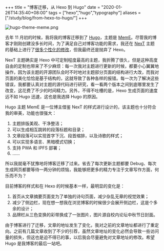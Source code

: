 +++
title = "博客迁移，从 Hexo 到 Hugo"
date = "2020-01-26T14:35:40+08:00"
tags = ["hexo","hugo","typography"]
aliases = ["/study/blog/from-hexo-to-hugo/"]
+++

![hugo-theme-meme.png](/images/hugo-theme-meme.png)

去年 11 月初的时候，我将我的博客迁移到了 [Hugo](https://github.com/gohugoio/hugo)，主题是 [MemE](https://github.com/reuixiy/hugo-theme-meme)。尽管我的博客才刚刚创建没多长时间，为了满足自己对博客功能的需求，我还在 [NexT](https://github.com/theme-next/hexo-theme-next) 主题的基础上进行了[很多个性化的修改](/study/blog/hexo-theme-next-customization/)，但我最终还是抛弃了 Hexo。

NexT 主题确实是 Hexo 中可定制程度最高的主题，我折腾了很久，但是这种高度自由的定制也带来了不少麻烦：每一次我对主题进行更新的时候，都要小心翼翼地操作，因为该主题的开源团队会时不时地对主题部分页面的结构进行大改，而我对页面的美化恰恰是基于结构的，这就导致了各种各样的报错。每一次为了解决这些错误，我都要认真对主题的源代码进行研究，看一看两个版本之间到底哪里发生了改变，这花费了不少的时间精力。另外，不得不吐槽的是，Hexo 生成页面的速度远不如 Hugo 迅速，这也是我选择 Hugo 的原因。

Hugo 主题 MemE 是一位博主借鉴 NexT 的样式进行设计的，该主题也十分符合我的审美，功能也很强大：

1. 主题排版美观、干净整洁；
2. 可以生成相互跳转的段落标题和目录；
3. 文章段落可以实现首字下沉、段首缩排，以及诗歌的样式；
4. 可以实现多语言、黑暗模式切换；
5. 支持 PWA 和 IPFS 部署；
6. ……

所以我就毫不犹豫地将博客迁移了过来。省去了每次更新主题都要 Debug、每次生成网页都要等待一两分钟的烦恼，我能够把更多的精力专注于文章写作方面，何乐而不为？

目前博客的样式和在 Hexo 的时候基本一样，最明显的变化是：

1. 首页从文章摘要页面变为了单独的诗句页面，减少杂乱无章的视觉效果；
2. 减少了侧边栏，现在想一想我在浏览博客的时候很少会展开侧边栏，这是个多余的设计；
3. 品牌栏从三色变换的彩带换成了一张图片，图片源自校内论坛中秋节日封面。

由于博客进行了迁移，文章的地址发生了变化，我对之前的文章地址都进行了重定向。之前有几篇文章收到了不少的引荐，虽然文章地址的变化必然会导致一些访问量的损失，但这也是迫不得已的事，以后我会尽量避免对文章地址的修改。希望 Hugo 是我博客的最后一站吧。